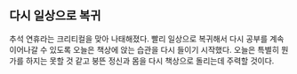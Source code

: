 ## 다시 일상으로 복귀
추석 연휴라는 크리티컬을 맞아 나태해졌다.
빨리 일상으로 복귀해서 다시 공부를 계속 이어나갈 수 있도록 오늘은 책상에 앉는 습관을 다시 들이기 시작했다.
오늘은 특별히 뭔가를 하지는 못할 것 같고 붕뜬 정신과 몸을 다시 책상으로 돌리는데 주력할 것이다.
